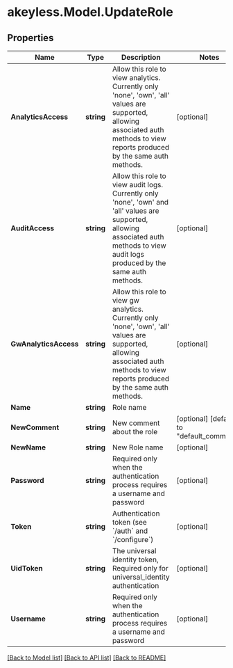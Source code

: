 # akeyless.Model.UpdateRole

## Properties

Name | Type | Description | Notes
------------ | ------------- | ------------- | -------------
**AnalyticsAccess** | **string** | Allow this role to view analytics. Currently only &#39;none&#39;, &#39;own&#39;, &#39;all&#39; values are supported, allowing associated auth methods to view reports produced by the same auth methods. | [optional] 
**AuditAccess** | **string** | Allow this role to view audit logs. Currently only &#39;none&#39;, &#39;own&#39; and &#39;all&#39; values are supported, allowing associated auth methods to view audit logs produced by the same auth methods. | [optional] 
**GwAnalyticsAccess** | **string** | Allow this role to view gw analytics. Currently only &#39;none&#39;, &#39;own&#39;, &#39;all&#39; values are supported, allowing associated auth methods to view reports produced by the same auth methods. | [optional] 
**Name** | **string** | Role name | 
**NewComment** | **string** | New comment about the role | [optional] [default to "default_comment"]
**NewName** | **string** | New Role name | [optional] 
**Password** | **string** | Required only when the authentication process requires a username and password | [optional] 
**Token** | **string** | Authentication token (see &#x60;/auth&#x60; and &#x60;/configure&#x60;) | [optional] 
**UidToken** | **string** | The universal identity token, Required only for universal_identity authentication | [optional] 
**Username** | **string** | Required only when the authentication process requires a username and password | [optional] 

[[Back to Model list]](../README.md#documentation-for-models) [[Back to API list]](../README.md#documentation-for-api-endpoints) [[Back to README]](../README.md)

